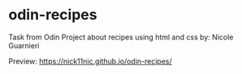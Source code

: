 # odin-recipes
Task from Odin Project about recipes using html and css
by: Nicole Guarnieri 

Preview: https://nick11nic.github.io/odin-recipes/
